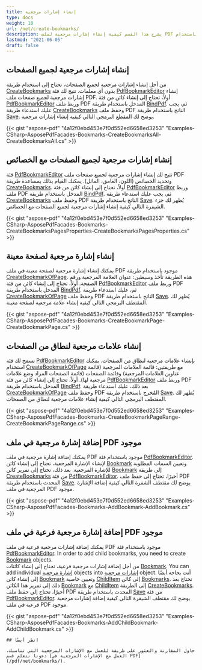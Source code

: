 ```yaml
---
title: إنشاء إشارات مرجعية
type: docs
weight: 10
url: /net/create-bookmarks/
description: يشرح هذا القسم كيفية إنشاء إشارات مرجعية لملف PDF الخاص بك باستخدام Aspose.PDF Facades باستخدام فئة PdfBookmarkEditor.
lastmod: "2021-06-05"
draft: false
---
```


## إنشاء إشارات مرجعية لجميع الصفحات

من أجل إنشاء إشارات مرجعية لجميع الصفحات، تحتاج إلى استخدام طريقة [CreateBookmarks](https://reference.aspose.com/pdf/net/aspose.pdf.facades.pdfbookmarkeditor/createbookmarks/methods/2) بدون أي معلمات. تتيح لك فئة [PdfBookmarkEditor](https://reference.aspose.com/pdf/net/aspose.pdf.facades/pdfbookmarkeditor) إنشاء إشارات مرجعية لجميع صفحات ملف PDF. أولاً، تحتاج إلى إنشاء كائن من فئة [PdfBookmarkEditor](https://reference.aspose.com/pdf/net/aspose.pdf.facades/pdfbookmarkeditor) وربط ملف PDF المدخل باستخدام طريقة [BindPdf](https://reference.aspose.com/pdf/net/aspose.pdf.facades.facade/bindpdf/methods/3). ثم، يجب عليك استدعاء طريقة [CreateBookmarks](https://reference.aspose.com/pdf/net/aspose.pdf.facades.pdfbookmarkeditor/createbookmarks/methods/2) وحفظ ملف PDF الناتج باستخدام طريقة [Save](https://reference.aspose.com/pdf/net/aspose.pdf/document/methods/save). يوضح لك المقطع البرمجي التالي كيفية إنشاء إشارات مرجعية.

{{< gist "aspose-pdf" "4a12f0ebd453e7f0d552ed6658ed3253" "Examples-CSharp-AsposePdfFacades-Bookmarks-CreateBookmarksAll-CreateBookmarksAll.cs" >}}

## إنشاء إشارات مرجعية لجميع الصفحات مع الخصائص

فئة [PdfBookmarkEditor](https://reference.aspose.com/pdf/net/aspose.pdf.facades/pdfbookmarkeditor) تتيح لك إنشاء إشارات مرجعية لجميع صفحات ملف PDF وتحديد الخصائص (اللون، الغامق، المائل). يمكنك القيام بذلك بمساعدة طريقة [CreateBookmarks](https://reference.aspose.com/pdf/net/aspose.pdf.facades.pdfbookmarkeditor/createbookmarks/methods/2). أولاً، تحتاج إلى إنشاء كائن من فئة [PdfBookmarkEditor](https://reference.aspose.com/pdf/net/aspose.pdf.facades/pdfbookmarkeditor) وربط ملف PDF المدخل باستخدام طريقة [BindPdf](https://reference.aspose.com/pdf/net/aspose.pdf.facades.facade/bindpdf/methods/3). ثم، يجب عليك استدعاء طريقة [CreateBookmarks](https://reference.aspose.com/pdf/net/aspose.pdf.facades.pdfbookmarkeditor/createbookmarks/methods/2) وحفظ ملف PDF الناتج باستخدام طريقة [Save](https://reference.aspose.com/pdf/net/aspose.pdf/document/methods/save). يُظهر لك جزء الشيفرة التالي كيفية إنشاء إشارات مرجعية لجميع الصفحات مع الخصائص.

{{< gist "aspose-pdf" "4a12f0ebd453e7f0d552ed6658ed3253" "Examples-CSharp-AsposePdfFacades-Bookmarks-CreateBookmarksPagesProperties-CreateBookmarksPagesProperties.cs" >}}

## إنشاء إشارة مرجعية لصفحة معينة

يمكنك إنشاء إشارة مرجعية لصفحة معينة في ملف PDF موجود باستخدام طريقة [CreateBookmarkOfPage](https://reference.aspose.com/pdf/net/aspose.pdf.facades.pdfbookmarkeditor/createbookmarkofpage/methods/1). هذه الطريقة تأخذ وسيطين: عنوان العلامة المرجعية ورقم الصفحة. أولاً، تحتاج إلى إنشاء كائن من فئة [PdfBookmarkEditor](https://reference.aspose.com/pdf/net/aspose.pdf.facades/pdfbookmarkeditor) وربط ملف PDF المدخل باستخدام طريقة [BindPdf](https://reference.aspose.com/pdf/net/aspose.pdf.facades.facade/bindpdf/methods/3). ثم، عليك استدعاء طريقة [CreateBookmarkOfPage](https://reference.aspose.com/pdf/net/aspose.pdf.facades.pdfbookmarkeditor/createbookmarkofpage/methods/1) وحفظ ملف PDF الناتج باستخدام طريقة [Save](https://reference.aspose.com/pdf/net/aspose.pdf/document/methods/save). يُظهر لك المقتطف البرمجي التالي كيفية إنشاء علامة مرجعية لصفحة معينة.

{{< gist "aspose-pdf" "4a12f0ebd453e7f0d552ed6658ed3253" "Examples-CSharp-AsposePdfFacades-Bookmarks-CreateBookmarkPage-CreateBookmarkPage.cs" >}}

## إنشاء علامات مرجعية لنطاق من الصفحات

تسمح لك فئة [PdfBookmarkEditor](https://reference.aspose.com/pdf/net/aspose.pdf.facades/pdfbookmarkeditor) بإنشاء علامات مرجعية لنطاق من الصفحات. يمكنك استخدام [CreateBookmarkOfPage](https://reference.aspose.com/pdf/net/aspose.pdf.facades.pdfbookmarkeditor/createbookmarkofpage/methods/1) مع طريقتين: قائمة العلامات المرجعية (قائمة عناوين العلامات المرجعية) وقائمة الصفحات (قائمة الصفحات المراد وضع علامات مرجعية لها). أولاً، تحتاج إلى إنشاء كائن من فئة [PdfBookmarkEditor](https://reference.aspose.com/pdf/net/aspose.pdf.facades/pdfbookmarkeditor) وربط ملف PDF المدخل باستخدام طريقة [BindPdf](https://reference.aspose.com/pdf/net/aspose.pdf.facades.facade/bindpdf/methods/3). بعد ذلك، عليك استدعاء طريقة [CreateBookmarkOfPage](https://reference.aspose.com/pdf/net/aspose.pdf.facades.pdfbookmarkeditor/createbookmarkofpage/methods/1) وحفظ ملف PDF المُخرج باستخدام طريقة [Save](https://reference.aspose.com/pdf/net/aspose.pdf/document/methods/save). يُظهر لك المقتطف البرمجي التالي كيفية إنشاء علامات مرجعية لنطاق من الصفحات. 

{{< gist "aspose-pdf" "4a12f0ebd453e7f0d552ed6658ed3253" "Examples-CSharp-AsposePdfFacades-Bookmarks-CreateBookmarkPageRange-CreateBookmarkPageRange.cs" >}}
## إضافة إشارة مرجعية في ملف PDF موجود

يمكنك إضافة إشارة مرجعية في ملف PDF موجود باستخدام فئة [PdfBookmarkEditor](https://reference.aspose.com/pdf/net/aspose.pdf.facades/pdfbookmarkeditor). لإنشاء الإشارة المرجعية، تحتاج إلى إنشاء كائن [Bookmark](https://reference.aspose.com/pdf/net/aspose.pdf.facades/bookmark) وتعيين السمات المطلوبة للإشارة المرجعية. بعد ذلك، تحتاج إلى تمرير كائن [Bookmark](https://reference.aspose.com/pdf/net/aspose.pdf.facades/bookmark) إلى طريقة [CreateBookmarks](https://reference.aspose.com/pdf/net/aspose.pdf.facades.pdfbookmarkeditor/createbookmarks/methods/2) من فئة [PdfBookmarkEditor](https://reference.aspose.com/pdf/net/aspose.pdf.facades/pdfbookmarkeditor). أخيرًا، تحتاج إلى حفظ ملف PDF المحدث باستخدام طريقة [Save](https://reference.aspose.com/pdf/net/aspose.pdf/document/methods/save). يوضح لك مقتطف الشفرة التالي كيفية إضافة الإشارة المرجعية في ملف PDF موجود.




{{< gist "aspose-pdf" "4a12f0ebd453e7f0d552ed6658ed3253" "Examples-CSharp-AsposePdfFacades-Bookmarks-AddBookmark-AddBookmark.cs" >}}

## إضافة إشارة مرجعية فرعية في ملف PDF موجود

يمكنك إضافة إشارات مرجعية فرعية في ملف PDF موجود باستخدام فئة [PdfBookmarkEditor](https://reference.aspose.com/pdf/net/aspose.pdf.facades/pdfbookmarkeditor). In order to add child bookmarks, you need to create [Bookmark](https://reference.aspose.com/pdf/net/aspose.pdf.facades/bookmark) objects.  
من أجل إضافة إشارات مرجعية فرعية، تحتاج إلى إنشاء كائنات [Bookmark](https://reference.aspose.com/pdf/net/aspose.pdf.facades/bookmark). You can add individual [إشارة مرجعية](https://reference.aspose.com/pdf/net/aspose.pdf.facades/bookmark) objects into [إشارات مرجعية](https://reference.aspose.com/pdf/net/aspose.pdf.facades/bookmarks) object. 
أنت بحاجة أيضًا إلى إنشاء كائن [Bookmark](https://reference.aspose.com/pdf/net/aspose.pdf.facades/bookmark) وتعيين خاصية [ChildItem](https://reference.aspose.com/pdf/net/aspose.pdf.facades/bookmark/properties/childitem) إلى كائن [Bookmarks](https://reference.aspose.com/pdf/net/aspose.pdf.facades/bookmarks). تحتاج بعد ذلك إلى تمرير هذا الكائن [Bookmark](https://reference.aspose.com/pdf/net/aspose.pdf.facades/bookmark) مع [ChildItem](https://reference.aspose.com/pdf/net/aspose.pdf.facades/bookmark/properties/childitem) إلى الطريقة [CreateBookmarks](https://reference.aspose.com/pdf/net/aspose.pdf.facades.pdfbookmarkeditor/createbookmarks/methods/2). أخيرًا، تحتاج إلى حفظ ملف PDF المحدث باستخدام طريقة [Save](https://reference.aspose.com/pdf/net/aspose.pdf/document/methods/save) من فئة [PdfBookmarkEditor](https://reference.aspose.com/pdf/net/aspose.pdf.facades/pdfbookmarkeditor). يوضح لك مقتطف الشيفرة التالي كيفية إضافة إشارات مرجعية فرعية في ملف PDF موجود.

{{< gist "aspose-pdf" "4a12f0ebd453e7f0d552ed6658ed3253" "Examples-CSharp-AsposePdfFacades-Bookmarks-AddChildBookmark-AddChildBookmark.cs" >}}
```
## انظر أيضًا

حاول المقارنة والعثور على طريقة للعمل مع الإشارات المرجعية التي تناسبك. دعونا نتعلم قسم [العمل مع الإشارات المرجعية في PDF](/pdf/net/bookmarks/).